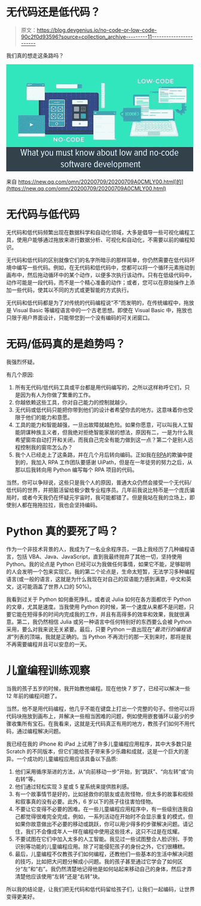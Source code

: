 # 无代码还是低代码？

> 原文：<https://blog.devgenius.io/no-code-or-low-code-90c2f0d93596?source=collection_archive---------11----------------------->

我们真的想走这条路吗？

![](img/45f686cac0189f26b307dca4f3dc169a.png)

来自 https://new.qq.com/omn/20200709/20200709A0CMLY00.html[的](https://new.qq.com/omn/20200709/20200709A0CMLY00.html)

# 无代码与低代码

无代码和低代码频繁出现在数据科学和自动化领域，大多是倡导一些可视化编程工具，使用户能够通过拖放来进行数据分析、可视化和自动化，不需要以前的编程知识。

无代码和低代码的区别就像它们的名字所暗示的那样简单，你仍然需要在低代码环境中编写一些代码。例如，在无代码和低代码中，您都可以将一个循环元素拖动到画布中，然后拖动循环中的某个动作，以便多次执行该动作。只有在低级代码中，动作可能是一段代码，而不是一个精心准备的动作；或者，您可以在原始操作上添加一些代码，使其以不同的方式或更智能的方式执行。

无代码和低代码都是为了对传统的代码编程说“不”而发明的，在传统编程中，拖放是 Visual Basic 等编程语言中的一个古老思想。即使在 Visual Basic 中，拖放也只限于用户界面设计，只能带您到一个没有编码的可关闭窗口。

# 无码/低码真的是趋势吗？

我强烈怀疑。

有几个原因:

1.  所有无代码/低代码工具或平台都是用代码编写的，之所以这样称呼它们，只是因为有人为你做了繁重的工作。
2.  你越依赖这些工具，你对自己能力的控制就越少。
3.  无代码或低代码只能把你带到他们的设计者希望你去的地方。这意味着你也受限于他们的能力和意愿。
4.  工具的能力和智能越强，一旦出故障就越危险。如果你愿意，可以叫我人工智能阴谋种族主义者，但我绝对拒绝智能家居的想法，原因有二，一是为什么我希望窗帘自动打开和关闭，而我自己完全有能力做到这一点？第二个是别人远程控制我的窗帘怎么办？
5.  我个人已经走上了这条路，并在几个月后转向编码。正如我在[RPA](https://medium.com/p/the-deception-of-rpa-59926491e7d3)的欺骗中提到的，我加入 RPA 工作团队要感谢 UiPath，但是在一年徒劳的努力之后，从那以后我转向用 Python 编写每个 RPA 项目的代码。

当然，你可以争辩说，这些只是我个人的原因，普通大众仍然会接受一个无代码/低代码的世界，并把脏活留给极少数专业程序员。几年前我说比特币是一个庞氏骗局时，或者今天我仍在怀疑元宇宙时，我可能都错了。但是我站在我的立场上，即使别人都在拖拖拉拉，我也会坚持编码。

# Python 真的要死了吗？

作为一个非技术背景的人，我成为了一名业余程序员，一路上我经历了几种编程语言，包括 VBA、Java、JavaScript，直到我最终抛弃了其他一切，坚持使用 Python。我的论点是 Python 已经可以为我做任何事情，如果它不能，足够聪明的人会发明一个包来实现它。我的第二个论点是，生命太短暂，无法学习多种编程语言(或一般的语言，这就是为什么我现在对自己的双语能力感到满意，中文和英文，这可能涵盖了世界人口的 50%)。

我看到过关于 Python 如何垂死挣扎，或者说 Julia 如何在各方面都优于 Python 的文章，尤其是速度。当我使用 Python 的时候，第一个速度从来都不是问题，只要它能在短得多的时间内完成我的工作，并且有高得多的效率和效果，我就很满意。第二，我仍然相信 Julia 或另一种语言中任何特别好的东西要么会被 Python 采用，要么对我来说无关紧要。最后，只要 Python 一直出现在“*最流行的编程语言*”列表的顶端，我就是正确的。当 Python 不再流行的那一天到来时，那将是我不再需要编程并且可以安息的一天。

# 儿童编程训练观察

当我的孩子五岁的时候，我开始教他编程。现在他快 7 岁了，已经可以解决一些 12 年前的编程问题了。

当然，他不是用代码编程，他几乎不能在键盘上打出一个完整的句子。但他可以将代码块拖放到画布上，并解决一些相当困难的问题，例如使用嵌套循环以最少的步骤收集所有宝石。在我看来，这就是无代码真正有用的地方，教孩子们如何不用代码，通过编程解决问题。

我已经在我的 iPhone 和 iPad 上试用了许多儿童编程应用程序，其中大多数只是 Scratch 的不同版本，但它们能给孩子带来多少乐趣和成就，这是一个巨大的差异。一个成功的儿童编程应用应该具备以下品质:

1.  他们采用循序渐进的方法，从“向前移动一步”开始，到“跳跃”、“向左转”或“向右转”等。
2.  他们通过轻松实现 3 星或 5 星系统来提供胜利感。
3.  有一个故事情节是好的，比如拯救你的朋友或击败怪物，但太多的故事和视频和叙事真的没有必要。此外，6 岁以下的孩子往往害怕怪物。
4.  不要让它变得不必要的困难。在一些儿童编程应用程序中，有一些级别连我自己都觉得很难完全完成，例如，一系列活动在开始时不会显示重复的模式，但如果你故意做出不必要的移动或跳跃，你可以用少得多的步骤解决问题。请记住，我们不会像成年人一样在编程中使用这些技术，这只不过是在炫耀。
5.  不要试图在它们中加入太多的人工智能。我见过一些试图整合人脸识别、手势识别等功能的儿童编程应用。除了可能侵犯孩子的身份之外，它们很糟糕。
6.  最后，儿童编程不仅教孩子们如何编程，还教他们一些基本的生活中解决问题的技巧，比如把大问题分解成小问题。我的孩子甚至通过它学会了如何区分“左”和“右”。我仍然清楚地记得他是如何站起来移动自己的身体，然后才弄清楚他应该使用“左转”还是“右转”块。

所以我的结论是，让我们把无代码和低代码留给孩子们，让我们一起编码，让世界变得更美好。